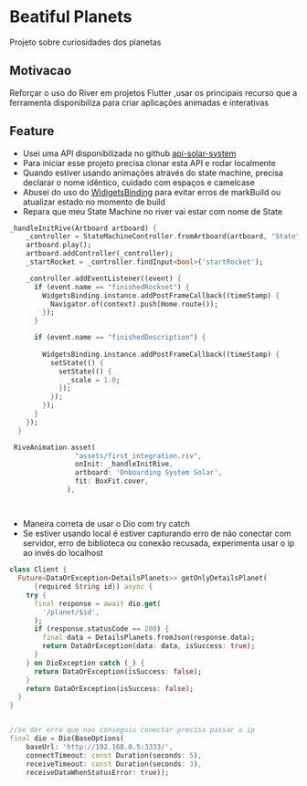 # Beatiful Planets
Projeto sobre curiosidades dos planetas

## Motivacao
Reforçar o uso do River em projetos Flutter ,usar os principais recurso que a ferramenta disponibiliza para criar aplicações animadas e interativas

## Feature
- Usei uma API disponibilizada no github  [api-solar-system](https://github.com/leovargasdev/api-solar-system)
- Para iniciar esse projeto precisa clonar esta API e rodar localmente
- Quando estiver usando animações através do state machine, precisa declarar o nome idêntico, cuidado com espaços e camelcase
- Abusei do uso do  [WidigetsBinding](https://www.dhiwise.com/post/widgetsflutterbinding-the-key-to-efficient-flutter-apps) para evitar erros de markBuild ou atualizar estado no momento de build
- Repara que meu State Machine no river vai estar com nome de State
  

``` dart
_handleInitRive(Artboard artboard) {
    _controller = StateMachineController.fromArtboard(artboard, "State")!;
    artboard.play();
    artboard.addController(_controller);
    _startRocket = _controller.findInput<bool>('startRocket');

    _controller.addEventListener((event) {
      if (event.name == "finishedRockset") {
        WidgetsBinding.instance.addPostFrameCallback((timeStamp) {
          Navigator.of(context).push(Home.route());
        });
      }

      if (event.name == "finishedDescription") {
       
        WidgetsBinding.instance.addPostFrameCallback((timeStamp) {
          setState(() {
            setState(() {
              _scale = 1.0;
            });
          });
        });
      }
    });
  }

 RiveAnimation.asset(
                "assets/first_integration.riv",
                onInit: _handleInitRive,
                artboard: 'Onboarding System Solar',
                fit: BoxFit.cover,
              ),



```
##

- Maneira correta de usar o Dio com try catch
- Se estiver usando local é estiver capturando erro de não conectar com servidor, erro de biblioteca ou conexão recusada, experimenta usar o ip ao invés do localhost


``` dart
class Client {
  Future<DataOrException<DetailsPlanets>> getOnlyDetailsPlanet(
      {required String id}) async {
    try {
      final response = await dio.get(
        '/planet/$id',
      );
      if (response.statusCode == 200) {
        final data = DetailsPlanets.fromJson(response.data);
        return DataOrException(data: data, isSuccess: true);
      }
    } on DioException catch (_) {
      return DataOrException(isSuccess: false);
    }
    return DataOrException(isSuccess: false);
  }
}


//se der erro que nao conseguiu conectar precisa passar o ip
final dio = Dio(BaseOptions(
    baseUrl: 'http://192.168.0.5:3333/',
    connectTimeout: const Duration(seconds: 5),
    receiveTimeout: const Duration(seconds: 3),
    receiveDataWhenStatusError: true));



```




